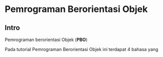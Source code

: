 # **Pemrograman Berorientasi Objek**
## Intro

Pemrograman berorientasi Objek (**PBO**)

Pada tutorial Pemrograman Berorientasi Objek ini terdapat 4 bahasa yang 



